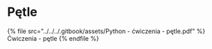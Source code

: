 # Pętle

{% file src="../../../.gitbook/assets/Python - ćwiczenia - pętle.pdf" %}
Ćwiczenia - pętle
{% endfile %}
